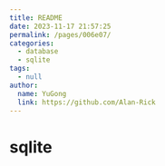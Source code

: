 ```yaml
---
title: README
date: 2023-11-17 21:57:25
permalink: /pages/006e07/
categories: 
  - database
  - sqlite
tags: 
  - null
author: 
  name: YuGong
  link: https://github.com/Alan-Rick
---
```

# sqlite
